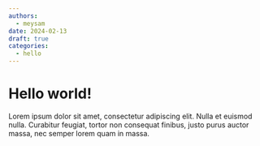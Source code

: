 ```yaml
---
authors:
  - meysam
date: 2024-02-13
draft: true
categories:
  - hello
---
```


# Hello world!

Lorem ipsum dolor sit amet, consectetur adipiscing elit. Nulla et euismod
nulla. Curabitur feugiat, tortor non consequat finibus, justo purus auctor
massa, nec semper lorem quam in massa.

<!-- more -->
